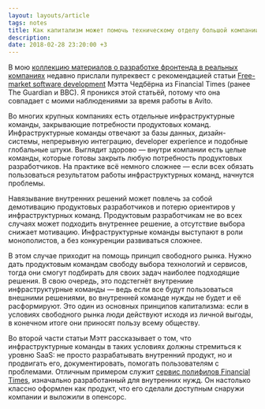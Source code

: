 ```yaml
---
layout: layouts/article
tags: notes
title: Как капитализм может помочь техническому отделу большой компании
description:
date: 2018-02-28 23:20:00 +3
---
```

В мою [коллекцию материалов о разработке фронтенда в реальных компаниях](https://github.com/andrew--r/frontend-case-studies) недавно прислали пулреквест с рекомендацией статьи [Free-market software development](http://matt.chadburn.co.uk/notes/teams-as-services.html) Мэтта Чедбёрна из Financial Times (ранее The Guardian и BBC). Я проникся этой статьёй, потому что она совпадает с моими наблюдениями за время работы в Avito.

Во многих крупных компаниях есть отдельные инфраструктурные команды, закрывающие потребности продуктовых команд. Инфраструктурные команды отвечают за базы данных, дизайн-системы, непрерывную интеграцию, developer experience и подобные глобальные штуки. Выглядит здорово — внутри компании есть целые команды, которые готовы закрыть любую потребность продуктовых разработчиков. На практике всё немного сложнее — если всех обязать пользоваться результатом работы инфраструктурных команд, начнутся проблемы.

Навязывание внутренних решений может повлечь за собой демотивацию продуктовых разработчиков и потерю ориентиров у инфраструктурных команд. Продуктовым разработчикам не во всех случаях может подходить внутреннее решение, а отсутствие выбора снижает мотивацию. Инфраструктурные команды выступают в роли монополистов, а без конкуренции развиваться сложнее.

В этом случае приходит на помощь принцип свободного рынка. Нужно дать продуктовым командам свободу выбора технологий и сервисов, тогда они смогут подбирать для своих задач наиболее подходящие решения. В свою очередь, это подстегнёт внутрениие инфраструктурные команды — ведь если все будут пользоваться внешними решениями, во внутренней команде нужды не будет и её расформируют. Это один из основных принципов капитализма: если в условиях свободного рынка люди действуют исходя из личной выгоды, в конечном итоге они приносят пользу всему обществу.

Во второй части статьи Мэтт рассказывает о том, что инфраструктурные команды в таких условиях должны стремиться к уровню SaaS: не просто разрабатывать внутренний продукт, но и продвигать его, документировать, помогать пользователям с проблемами. Отличным примером служит [сервис полифилов Financial Times](https://cdn.polyfill.io/v2/docs/), изначально разработанный для внутренних нужд. Он настолько классно оформлен как продукт, что его сделали доступным снаружи компании и выложили в опенсорс.
